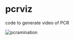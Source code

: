 pcrviz
======

code to generate video of PCR

![pcramination](https://raw.githubusercontent.com/zachcp/pcrviz/master/animation.gif)